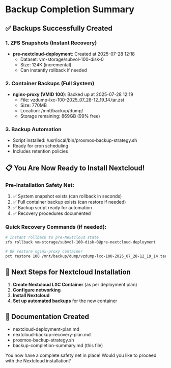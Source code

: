 # Backup Completion Summary

## ✅ Backups Successfully Created

### 1. ZFS Snapshots (Instant Recovery)
- **pre-nextcloud-deployment**: Created at 2025-07-28 12:18
  - Dataset: vm-storage/subvol-100-disk-0
  - Size: 124K (incremental)
  - Can instantly rollback if needed

### 2. Container Backups (Full System)
- **nginx-proxy (VMID 100)**: Backed up at 2025-07-28 12:19
  - File: vzdump-lxc-100-2025_07_28-12_19_14.tar.zst
  - Size: 770MB
  - Location: /mnt/backup/dump/
  - Storage remaining: 869GB (99% free)

### 3. Backup Automation
- Script installed: /usr/local/bin/proxmox-backup-strategy.sh
- Ready for cron scheduling
- Includes retention policies

## 📋 You Are Now Ready to Install Nextcloud!

### Pre-Installation Safety Net:
1. ✅ System snapshot exists (can rollback in seconds)
2. ✅ Full container backup exists (can restore if needed)
3. ✅ Backup script ready for automation
4. ✅ Recovery procedures documented

### Quick Recovery Commands (if needed):
```bash
# Instant rollback to pre-Nextcloud state
zfs rollback vm-storage/subvol-100-disk-0@pre-nextcloud-deployment

# OR restore nginx-proxy container
pct restore 100 /mnt/backup/dump/vzdump-lxc-100-2025_07_28-12_19_14.tar.zst --force
```

## 🚀 Next Steps for Nextcloud Installation

1. **Create Nextcloud LXC Container** (as per deployment plan)
2. **Configure networking** 
3. **Install Nextcloud**
4. **Set up automated backups** for the new container

## 📁 Documentation Created
- nextcloud-deployment-plan.md
- nextcloud-backup-recovery-plan.md
- proxmox-backup-strategy.sh
- backup-completion-summary.md (this file)

You now have a complete safety net in place! Would you like to proceed with the Nextcloud installation?
